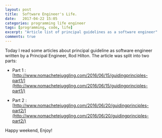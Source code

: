 ```yaml
---
layout: post
title:  Software Engineer's Life.
date:   2017-04-22 15:05
categories: programming life engineer
tags: [programming, code, life]
excerpt: "Article list of principal guidelines as a software engineer"
comments: true
---
```


Today I read some articles about principal guideline as software engineer written by a Principal Engineer, Rod Hilton. The article was split into two parts:

* Part 1 : [http://www.nomachetejuggling.com/2016/06/15/guidingprinciples-part1/](http://www.nomachetejuggling.com/2016/06/15/guidingprinciples-part1/)

* Part 2 : [http://www.nomachetejuggling.com/2016/06/20/guidingprinciples-part2/](http://www.nomachetejuggling.com/2016/06/20/guidingprinciples-part2/)

Happy weekend, Enjoy!